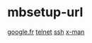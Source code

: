 # mbsetup-url

<a href="https://google.fr">google.fr</a>
<a href="telnet://127.0.0.1">telnet</a>
<a href="ssh://127.0.0.1">ssh</a>
<a href="x-man-page://ls">x-man</a>

